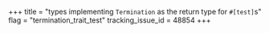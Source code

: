 +++
title = "types implementing `Termination` as the return type for `#[test]`s"
flag = "termination_trait_test"
tracking_issue_id = 48854
+++
